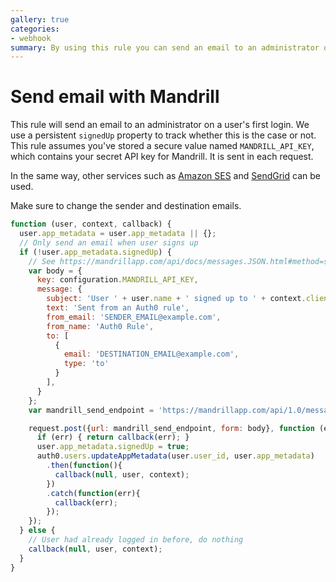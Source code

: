 ```yaml
---
gallery: true
categories:
- webhook
summary: By using this rule you can send an email to an administrator on the first login using Mandrill.
---
```

# Send email with Mandrill

This rule will send an email to an administrator on a user's first login. We use a persistent `signedUp` property to track whether this is the case or not. This rule assumes you've stored a secure value named `MANDRILL_API_KEY`, which contains your secret API key for Mandrill. It is sent in each request.

In the same way, other services such as [Amazon SES](http://docs.aws.amazon.com/ses/latest/APIReference/Welcome.html) and [SendGrid](sendgrid.md) can be used.

Make sure to change the sender and destination emails.

```js
function (user, context, callback) {
  user.app_metadata = user.app_metadata || {};
  // Only send an email when user signs up
  if (!user.app_metadata.signedUp) {
    // See https://mandrillapp.com/api/docs/messages.JSON.html#method=send
    var body = {
      key: configuration.MANDRILL_API_KEY,
      message: {
        subject: 'User ' + user.name + ' signed up to ' + context.clientName,
        text: 'Sent from an Auth0 rule',
        from_email: 'SENDER_EMAIL@example.com',
        from_name: 'Auth0 Rule',
        to: [
          {
            email: 'DESTINATION_EMAIL@example.com',
            type: 'to'
          }
        ],
      }
    };
    var mandrill_send_endpoint = 'https://mandrillapp.com/api/1.0/messages/send.json';

    request.post({url: mandrill_send_endpoint, form: body}, function (err, resp, body) {
      if (err) { return callback(err); }
      user.app_metadata.signedUp = true;
      auth0.users.updateAppMetadata(user.user_id, user.app_metadata)
        .then(function(){
          callback(null, user, context);
        })
        .catch(function(err){
          callback(err);
        });
    });
  } else {
    // User had already logged in before, do nothing
    callback(null, user, context);
  }
}
```

